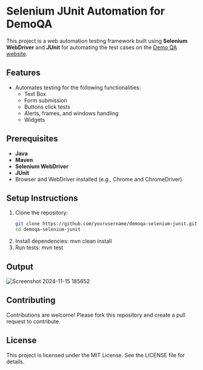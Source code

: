 # Selenium JUnit Automation for DemoQA

This project is a web automation testing framework built using **Selenium WebDriver** and **JUnit** for automating the test cases on the [Demo QA website](https://demoqa.com/).

## Features

- Automates testing for the following functionalities:
  - Text Box
  - Form submission
  - Buttons click tests
  - Alerts, frames, and windows handling
  - Widgets

## Prerequisites

- **Java** 
- **Maven** 
- **Selenium WebDriver**
- **JUnit**
- Browser and WebDriver installed (e.g., Chrome and ChromeDriver)

## Setup Instructions

1. Clone the repository:
   ```bash
   git clone https://github.com/yourusername/demoqa-selenium-junit.git
   cd demoqa-selenium-junit
2. Install dependencies: mvn clean install
3. Run tests: mvn test

## Output
![Screenshot 2024-11-15 185652](https://github.com/user-attachments/assets/be9a2b14-595c-4029-9f80-4f21cfabe957)


## Contributing
Contributions are welcome! Please fork this repository and create a pull request to contribute.

## License
This project is licensed under the MIT License. See the LICENSE file for details.
